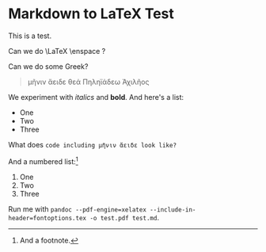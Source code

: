 # Markdown to LaTeX Test

This is a test.

Can we do \LaTeX \enspace ?

Can we do some Greek?

> μῆνιν ἄειδε θεά Πηληϊάδεω Ἀχιλῆος

We experiment with *italics* and **bold**. And here's a list:

- One
- Two
- Three

What does `code including μῆνιν ἄειδε look like?`

And a numbered list:[^note1]

1. One
1. Two
1. Three

[^note1]: And a footnote.

Run me with `pandoc --pdf-engine=xelatex --include-in-header=fontoptions.tex -o test.pdf test.md`.



